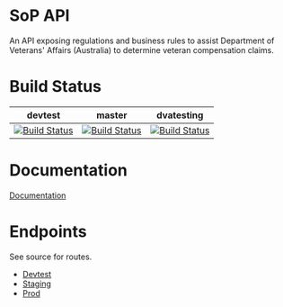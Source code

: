 # SoP API
An API exposing regulations and business rules to assist Department of Veterans' Affairs (Australia) to determine veteran compensation claims.

# Build Status 

|devtest|master|dvatesting|
|-------|------|-----------|
| [![Build Status](https://travis-ci.org/govlawtech/dva-sop-api.svg?branch=devtest)](https://travis-ci.org/govlawtech/dva-sop-api) | [![Build Status](https://travis-ci.org/govlawtech/dva-sop-api.svg?branch=master)](https://travis-ci.org/govlawtech/dva-sop-api)  | [![Build Status](https://travis-ci.org/govlawtech/dva-sop-api.svg?branch=dvatesting)](https://travis-ci.org/govlawtech/dva-sop-api) 

# Documentation

[Documentation](https://govlawtech.github.io/dva-sop-api/index.html)

# Endpoints

See source for routes.

* [Devtest](https://dvasopapi-devtest.azurewebsites.net/)
* [Staging](https://dvasopapi-staging.azurewebsites.net/)
* [Prod](https://dvasopapi.azurewebsites.net/)
